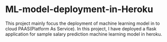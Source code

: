 # ML-model-deployment-in-Heroku
This project mainly focus the deployment of machine learning model in to cloud PAAS(Platform As Service). In this project, I have deployed a flask application for sample salary prediction machine learning model in heroku.
